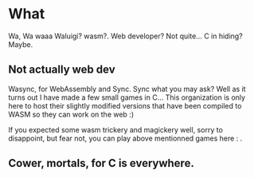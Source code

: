# What
Wa, Wa waaa Waluigi? wasm?. Web developer? Not quite... C in hiding? Maybe.


## Not actually web dev

Wasync, for WebAssembly and Sync. Sync what you may ask? Well as it turns out I have made a few small games in C... This organization is only here to host their slightly modified versions  that have been compiled to WASM so they can work on the web :)

If you expected some wasm trickery and magickery well, sorry to disappoint, but fear not, you can play above mentionned games here : .

## Cower, mortals, for C is everywhere.
